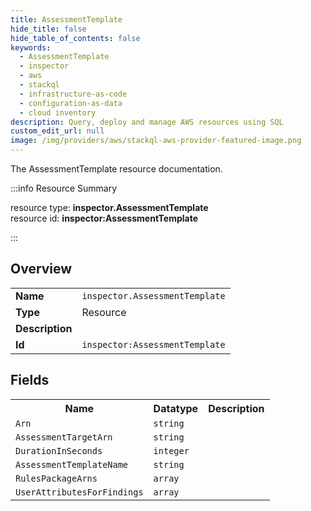 ```yaml
---
title: AssessmentTemplate
hide_title: false
hide_table_of_contents: false
keywords:
  - AssessmentTemplate
  - inspector
  - aws
  - stackql
  - infrastructure-as-code
  - configuration-as-data
  - cloud inventory
description: Query, deploy and manage AWS resources using SQL
custom_edit_url: null
image: /img/providers/aws/stackql-aws-provider-featured-image.png
---
```

The AssessmentTemplate resource documentation.

:::info Resource Summary

<div class="row">
<div class="providerDocColumn">
<span>resource type:&nbsp;<b>inspector.AssessmentTemplate</b></span><br />
<span>resource id:&nbsp;<b>inspector:AssessmentTemplate</b></span><br />
</div>
</div>

:::

## Overview
<table><tbody>
<tr><td><b>Name</b></td><td><code>inspector.AssessmentTemplate</code></td></tr>
<tr><td><b>Type</b></td><td>Resource</td></tr>
<tr><td><b>Description</b></td><td></td></tr>
<tr><td><b>Id</b></td><td><code>inspector:AssessmentTemplate</code></td></tr>
</tbody></table>

## Fields
<table><tbody>
<tr><th>Name</th><th>Datatype</th><th>Description</th></tr>
<tr><td><code>Arn</code></td><td><code>string</code></td><td></td></tr><tr><td><code>AssessmentTargetArn</code></td><td><code>string</code></td><td></td></tr><tr><td><code>DurationInSeconds</code></td><td><code>integer</code></td><td></td></tr><tr><td><code>AssessmentTemplateName</code></td><td><code>string</code></td><td></td></tr><tr><td><code>RulesPackageArns</code></td><td><code>array</code></td><td></td></tr><tr><td><code>UserAttributesForFindings</code></td><td><code>array</code></td><td></td></tr>
</tbody></table>